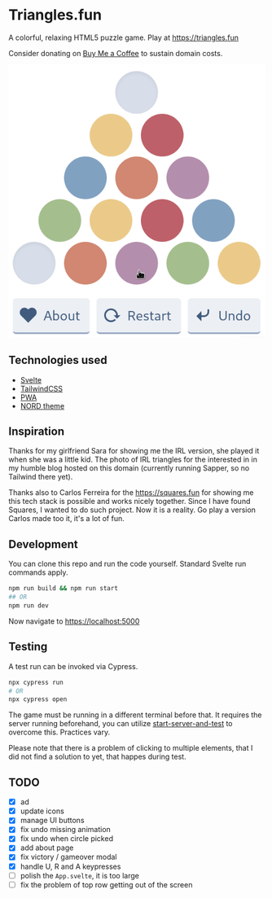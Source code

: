 # Triangles.fun

A colorful, relaxing HTML5 puzzle game. Play at <https://triangles.fun>

Consider donating on
[Buy Me a Coffee](https://www.buymeacoffee.com/peterbabic) to sustain
domain costs.

![preview](./assets/preview.gif)

## Technologies used

- [Svelte](https://svelte.dev/)
- [TailwindCSS](https://tailwindcss.com/)
- [PWA](https://developer.mozilla.org/en-US/docs/Web/Progressive_web_apps)
- [NORD theme](https://www.nordtheme.com/docs/colors-and-palettes)

## Inspiration

Thanks for my girlfriend Sara for showing me the IRL version, she played it
when she was a little kid. The photo of IRL triangles for the interested in
in my humble blog hosted on this domain (currently running Sapper, so no
Tailwind there yet).

Thanks also to Carlos Ferreira for the https://squares.fun for showing me
this tech stack is possible and works nicely together. Since I have found
Squares, I wanted to do such project. Now it is a reality. Go play a
version Carlos made too it, it's a lot of fun.

## Development

You can clone this repo and run the code yourself. Standard Svelte run
commands apply.

```bash
npm run build && npm run start
## OR
npm run dev
```

Now navigate to <https://localhost:5000>

## Testing

A test run can be invoked via Cypress.

```bash
npx cypress run
# OR
npx cypress open
```

The game must be running in a different terminal before that. It requires
the server running beforehand, you can utilize
[start-server-and-test](https://www.npmjs.com/package/start-server-and-test)
to overcome this. Practices vary.

Please note that there is a problem of clicking to multiple elements, that
I did not find a solution to yet, that happes during test.

## TODO

- [x] ad
- [x] update icons
- [x] manage UI buttons
- [x] fix undo missing animation
- [x] fix undo when circle picked
- [x] add about page
- [x] fix victory / gameover modal
- [x] handle U, R and A keypresses
- [ ] polish the `App.svelte`, it is too large
- [ ] fix the problem of top row getting out of the screen
